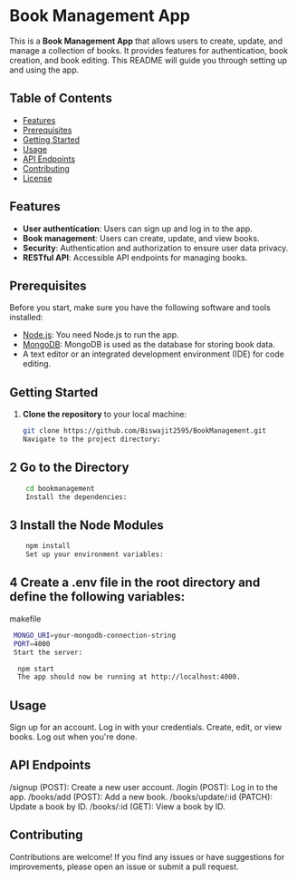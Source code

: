 # Book Management App

This is a **Book Management App** that allows users to create, update, and manage a collection of books. It provides features for authentication, book creation, and book editing. This README will guide you through setting up and using the app.

## Table of Contents
- [Features](#features)
- [Prerequisites](#prerequisites)
- [Getting Started](#getting-started)
- [Usage](#usage)
- [API Endpoints](#api-endpoints)
- [Contributing](#contributing)
- [License](#license)

## Features
- **User authentication**: Users can sign up and log in to the app.
- **Book management**: Users can create, update, and view books.
- **Security**: Authentication and authorization to ensure user data privacy.
- **RESTful API**: Accessible API endpoints for managing books.

## Prerequisites
Before you start, make sure you have the following software and tools installed:
- [Node.js](https://nodejs.org/): You need Node.js to run the app.
- [MongoDB](https://www.mongodb.com/): MongoDB is used as the database for storing book data.
- A text editor or an integrated development environment (IDE) for code editing.

## Getting Started
1. **Clone the repository** to your local machine:
   ```bash
   git clone https://github.com/Biswajit2595/BookManagement.git
   Navigate to the project directory:
   ```


## 2 Go to the Directory
```bash
    cd bookmanagement
    Install the dependencies:
```

## 3 Install the Node Modules
```bash
    npm install
    Set up your environment variables:
```

 ## 4 Create a .env file in the root directory and define the following variables:
makefile
```bash
 MONGO_URI=your-mongodb-connection-string
 PORT=4000
 Start the server:
```

```bash
  npm start
  The app should now be running at http://localhost:4000.
```


## Usage
Sign up for an account.
Log in with your credentials.
Create, edit, or view books.
Log out when you're done.

## API Endpoints

/signup (POST): Create a new user account.
/login (POST): Log in to the app.
/books/add (POST): Add a new book.
/books/update/:id (PATCH): Update a book by ID.
/books/:id (GET): View a book by ID.

## Contributing
Contributions are welcome! If you find any issues or have suggestions for improvements, please open an issue or submit a pull request.
